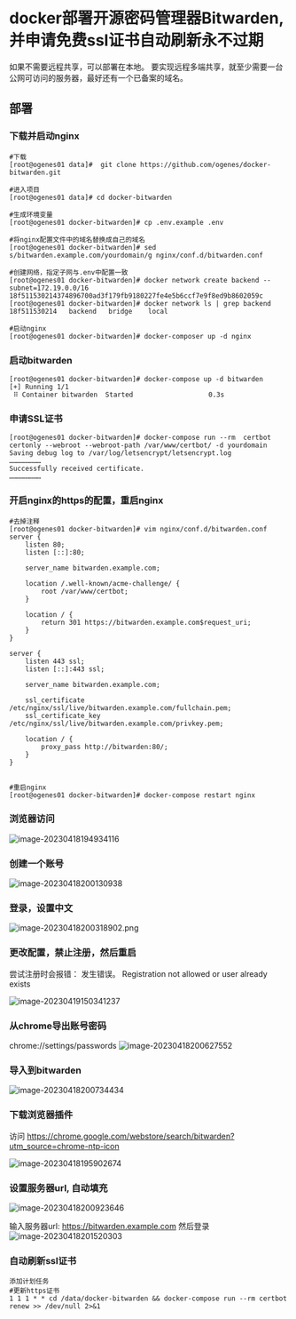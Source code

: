 # docker部署开源密码管理器Bitwarden, 并申请免费ssl证书自动刷新永不过期

如果不需要远程共享，可以部署在本地。
要实现远程多端共享，就至少需要一台公网可访问的服务器，最好还有一个已备案的域名。
## 部署
### 下载并启动nginx
```shell
#下载
[root@ogenes01 data]#  git clone https://github.com/ogenes/docker-bitwarden.git

#进入项目
[root@ogenes01 data]# cd docker-bitwarden

#生成环境变量
[root@ogenes01 docker-bitwarden]# cp .env.example .env

#将nginx配置文件中的域名替换成自己的域名
[root@ogenes01 docker-bitwarden]# sed s/bitwarden.example.com/yourdomain/g nginx/conf.d/bitwarden.conf

#创建网络，指定子网与.env中配置一致
[root@ogenes01 docker-bitwarden]# docker network create backend --subnet=172.19.0.0/16
18f511530214374896700ad3f179fb9180227fe4e5b6ccf7e9f8ed9b8602059c
[root@ogenes01 docker-bitwarden]# docker network ls | grep backend
18f511530214   backend   bridge    local

#启动nginx
[root@ogenes01 docker-bitwarden]# docker-composer up -d nginx

```

### 启动bitwarden
```shell
[root@ogenes01 docker-bitwarden]# docker-compose up -d bitwarden
[+] Running 1/1
 ⠿ Container bitwarden  Started                   0.3s
```
### 申请SSL证书
```shell
[root@ogenes01 docker-bitwarden]# docker-compose run --rm  certbot certonly --webroot --webroot-path /var/www/certbot/ -d yourdomain
Saving debug log to /var/log/letsencrypt/letsencrypt.log
……………………
Successfully received certificate.
……………………
```

### 开启nginx的https的配置，重启nginx
```shell
#去掉注释
[root@ogenes01 docker-bitwarden]# vim nginx/conf.d/bitwarden.conf
server {
    listen 80;
    listen [::]:80;

    server_name bitwarden.example.com;

    location /.well-known/acme-challenge/ {
        root /var/www/certbot;
    }

    location / {
        return 301 https://bitwarden.example.com$request_uri;
    }
}

server {
    listen 443 ssl;
    listen [::]:443 ssl;

    server_name bitwarden.example.com;

    ssl_certificate /etc/nginx/ssl/live/bitwarden.example.com/fullchain.pem;
    ssl_certificate_key /etc/nginx/ssl/live/bitwarden.example.com/privkey.pem;

    location / {
        proxy_pass http://bitwarden:80/;
    }
}


#重启nginx
[root@ogenes01 docker-bitwarden]# docker-compose restart nginx
```

### 浏览器访问

![image-20230418194934116](https://img.ogenes.cn/img/2023/image-20230418194934116.png)

### 创建一个账号

![image-20230418200130938](https://img.ogenes.cn/img/2023/image-20230418200130938.png)

### 登录，设置中文
![image-20230418200318902.png](https://img.ogenes.cn/img/2023/image-20230418200318902.png)

### 更改配置，禁止注册，然后重启

尝试注册时会报错：
发生错误。
Registration not allowed or user already exists

![image-20230419150341237](https://img.ogenes.cn/img/2023/image-20230419150341237.png)

### 从chrome导出账号密码
chrome://settings/passwords
![image-20230418200627552](https://img.ogenes.cn/img/2023/image-20230418200627552.png)

### 导入到bitwarden

![image-20230418200734434](https://img.ogenes.cn/img/2023/image-20230418200734434.png)

### 下载浏览器插件
访问 https://chrome.google.com/webstore/search/bitwarden?utm_source=chrome-ntp-icon

![image-20230418195902674](https://img.ogenes.cn/img/2023/image-20230418195902674.png)

### 设置服务器url, 自动填充

![image-20230418200923646](https://img.ogenes.cn/img/2023/image-20230418200923646.png)

输入服务器url: https://bitwarden.example.com
然后登录
![image-20230418201520303](https://img.ogenes.cn/img/2023/image-20230418201520303.png)


### 自动刷新ssl证书
```shell
添加计划任务
#更新https证书
1 1 1 * * cd /data/docker-bitwarden && docker-compose run --rm certbot renew >> /dev/null 2>&1
```
